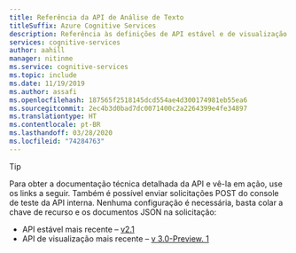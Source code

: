 ```yaml
---
title: Referência da API de Análise de Texto
titleSuffix: Azure Cognitive Services
description: Referência às definições de API estável e de visualização mais recentes
services: cognitive-services
author: aahill
manager: nitinme
ms.service: cognitive-services
ms.topic: include
ms.date: 11/19/2019
ms.author: assafi
ms.openlocfilehash: 187565f2518145dcd554ae4d300174981eb55ea6
ms.sourcegitcommit: 2ec4b3d0bad7dc0071400c2a2264399e4fe34897
ms.translationtype: HT
ms.contentlocale: pt-BR
ms.lasthandoff: 03/28/2020
ms.locfileid: "74284763"
---
```

> [!Tip]
> Para obter a documentação técnica detalhada da API e vê-la em ação, use os links a seguir. Também é possível enviar solicitações POST do console de teste da API interna. Nenhuma configuração é necessária, basta colar a chave de recurso e os documentos JSON na solicitação:
> - API estável mais recente – [v2.1](https://westcentralus.dev.cognitive.microsoft.com/docs/services/TextAnalytics-v2-1)
> - API de visualização mais recente – [v 3.0-Preview. 1](https://westus.dev.cognitive.microsoft.com/docs/services/TextAnalytics-v3-0-Preview-1)
